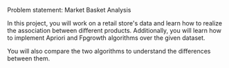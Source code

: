 Problem statement:
Market Basket Analysis

In this project, you will work on a retail store's data and learn how to realize the association between different products. Additionally, you will learn how to implement Apriori and Fpgrowth algorithms over the given dataset.

You will also compare the two algorithms to understand the differences between them.
